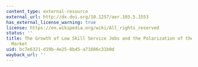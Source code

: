 ```yaml
---
content_type: external-resource
external_url: http://dx.doi.org/10.1257/aer.103.5.1553
has_external_license_warning: true
license: https://en.wikipedia.org/wiki/All_rights_reserved
status: ''
title: The Growth of Low Skill Service Jobs and the Polarization of the U.S. Labor
  Market
uid: bc7e6321-d19b-4e25-8b45-a71886c31b0d
wayback_url: ''
---
```

